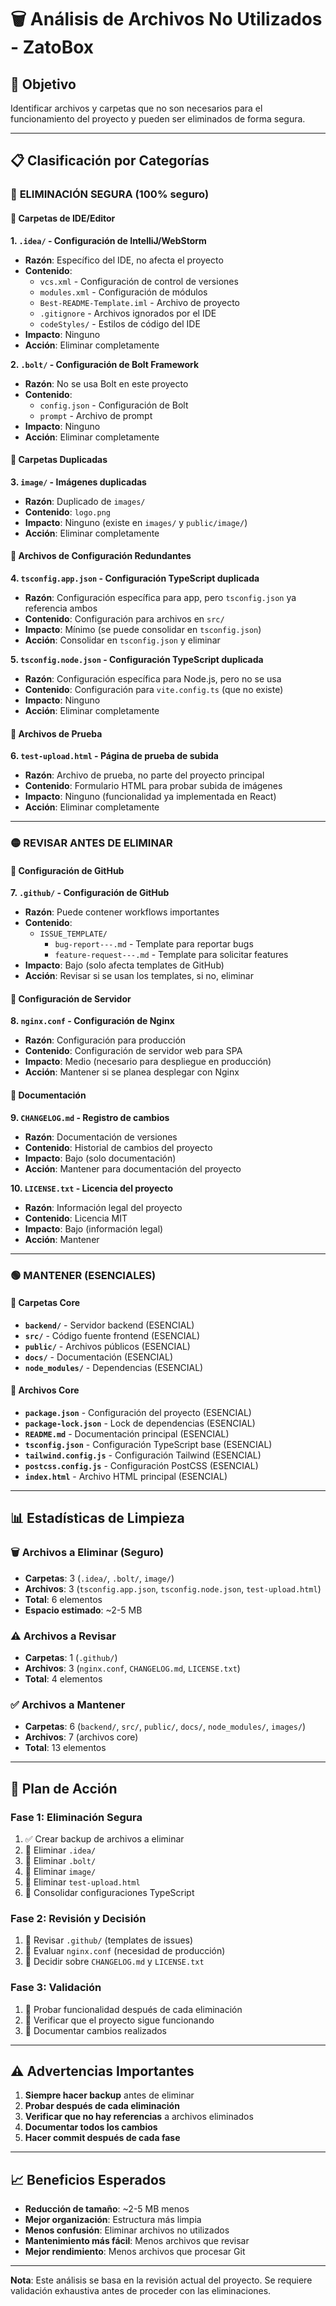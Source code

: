 # 🗑️ Análisis de Archivos No Utilizados - ZatoBox

## 🎯 Objetivo
Identificar archivos y carpetas que no son necesarios para el funcionamiento del proyecto y pueden ser eliminados de forma segura.

---

## 📋 Clasificación por Categorías

### 🔴 **ELIMINACIÓN SEGURA (100% seguro)**

#### 📂 Carpetas de IDE/Editor
**1. `.idea/` - Configuración de IntelliJ/WebStorm**
- **Razón**: Específico del IDE, no afecta el proyecto
- **Contenido**:
  - `vcs.xml` - Configuración de control de versiones
  - `modules.xml` - Configuración de módulos
  - `Best-README-Template.iml` - Archivo de proyecto
  - `.gitignore` - Archivos ignorados por el IDE
  - `codeStyles/` - Estilos de código del IDE
- **Impacto**: Ninguno
- **Acción**: Eliminar completamente

**2. `.bolt/` - Configuración de Bolt Framework**
- **Razón**: No se usa Bolt en este proyecto
- **Contenido**:
  - `config.json` - Configuración de Bolt
  - `prompt` - Archivo de prompt
- **Impacto**: Ninguno
- **Acción**: Eliminar completamente

#### 📂 Carpetas Duplicadas
**3. `image/` - Imágenes duplicadas**
- **Razón**: Duplicado de `images/`
- **Contenido**: `logo.png`
- **Impacto**: Ninguno (existe en `images/` y `public/image/`)
- **Acción**: Eliminar completamente

#### 📄 Archivos de Configuración Redundantes
**4. `tsconfig.app.json` - Configuración TypeScript duplicada**
- **Razón**: Configuración específica para app, pero `tsconfig.json` ya referencia ambos
- **Contenido**: Configuración para archivos en `src/`
- **Impacto**: Mínimo (se puede consolidar en `tsconfig.json`)
- **Acción**: Consolidar en `tsconfig.json` y eliminar

**5. `tsconfig.node.json` - Configuración TypeScript duplicada**
- **Razón**: Configuración específica para Node.js, pero no se usa
- **Contenido**: Configuración para `vite.config.ts` (que no existe)
- **Impacto**: Ninguno
- **Acción**: Eliminar completamente

#### 📄 Archivos de Prueba
**6. `test-upload.html` - Página de prueba de subida**
- **Razón**: Archivo de prueba, no parte del proyecto principal
- **Contenido**: Formulario HTML para probar subida de imágenes
- **Impacto**: Ninguno (funcionalidad ya implementada en React)
- **Acción**: Eliminar completamente

---

### 🟡 **REVISAR ANTES DE ELIMINAR**

#### 📂 Configuración de GitHub
**7. `.github/` - Configuración de GitHub**
- **Razón**: Puede contener workflows importantes
- **Contenido**:
  - `ISSUE_TEMPLATE/`
    - `bug-report---.md` - Template para reportar bugs
    - `feature-request---.md` - Template para solicitar features
- **Impacto**: Bajo (solo afecta templates de GitHub)
- **Acción**: Revisar si se usan los templates, si no, eliminar

#### 📄 Configuración de Servidor
**8. `nginx.conf` - Configuración de Nginx**
- **Razón**: Configuración para producción
- **Contenido**: Configuración de servidor web para SPA
- **Impacto**: Medio (necesario para despliegue en producción)
- **Acción**: Mantener si se planea desplegar con Nginx

#### 📄 Documentación
**9. `CHANGELOG.md` - Registro de cambios**
- **Razón**: Documentación de versiones
- **Contenido**: Historial de cambios del proyecto
- **Impacto**: Bajo (solo documentación)
- **Acción**: Mantener para documentación del proyecto

**10. `LICENSE.txt` - Licencia del proyecto**
- **Razón**: Información legal del proyecto
- **Contenido**: Licencia MIT
- **Impacto**: Bajo (información legal)
- **Acción**: Mantener

---

### 🟢 **MANTENER (ESENCIALES)**

#### 📂 Carpetas Core
- **`backend/`** - Servidor backend (ESENCIAL)
- **`src/`** - Código fuente frontend (ESENCIAL)
- **`public/`** - Archivos públicos (ESENCIAL)
- **`docs/`** - Documentación (ESENCIAL)
- **`node_modules/`** - Dependencias (ESENCIAL)

#### 📄 Archivos Core
- **`package.json`** - Configuración del proyecto (ESENCIAL)
- **`package-lock.json`** - Lock de dependencias (ESENCIAL)
- **`README.md`** - Documentación principal (ESENCIAL)
- **`tsconfig.json`** - Configuración TypeScript base (ESENCIAL)
- **`tailwind.config.js`** - Configuración Tailwind (ESENCIAL)
- **`postcss.config.js`** - Configuración PostCSS (ESENCIAL)
- **`index.html`** - Archivo HTML principal (ESENCIAL)

---

## 📊 Estadísticas de Limpieza

### 🗑️ **Archivos a Eliminar (Seguro)**
- **Carpetas**: 3 (`.idea/`, `.bolt/`, `image/`)
- **Archivos**: 3 (`tsconfig.app.json`, `tsconfig.node.json`, `test-upload.html`)
- **Total**: 6 elementos
- **Espacio estimado**: ~2-5 MB

### ⚠️ **Archivos a Revisar**
- **Carpetas**: 1 (`.github/`)
- **Archivos**: 3 (`nginx.conf`, `CHANGELOG.md`, `LICENSE.txt`)
- **Total**: 4 elementos

### ✅ **Archivos a Mantener**
- **Carpetas**: 6 (`backend/`, `src/`, `public/`, `docs/`, `node_modules/`, `images/`)
- **Archivos**: 7 (archivos core)
- **Total**: 13 elementos

---

## 🔄 Plan de Acción

### **Fase 1: Eliminación Segura**
1. ✅ Crear backup de archivos a eliminar
2. 🔄 Eliminar `.idea/`
3. 🔄 Eliminar `.bolt/`
4. 🔄 Eliminar `image/`
5. 🔄 Eliminar `test-upload.html`
6. 🔄 Consolidar configuraciones TypeScript

### **Fase 2: Revisión y Decisión**
1. 🔄 Revisar `.github/` (templates de issues)
2. 🔄 Evaluar `nginx.conf` (necesidad de producción)
3. 🔄 Decidir sobre `CHANGELOG.md` y `LICENSE.txt`

### **Fase 3: Validación**
1. 🔄 Probar funcionalidad después de cada eliminación
2. 🔄 Verificar que el proyecto sigue funcionando
3. 🔄 Documentar cambios realizados

---

## ⚠️ Advertencias Importantes

1. **Siempre hacer backup** antes de eliminar
2. **Probar después de cada eliminación**
3. **Verificar que no hay referencias** a archivos eliminados
4. **Documentar todos los cambios**
5. **Hacer commit después de cada fase**

---

## 📈 Beneficios Esperados

- **Reducción de tamaño**: ~2-5 MB menos
- **Mejor organización**: Estructura más limpia
- **Menos confusión**: Eliminar archivos no utilizados
- **Mantenimiento más fácil**: Menos archivos que revisar
- **Mejor rendimiento**: Menos archivos que procesar Git

---

**Nota**: Este análisis se basa en la revisión actual del proyecto. Se requiere validación exhaustiva antes de proceder con las eliminaciones. 